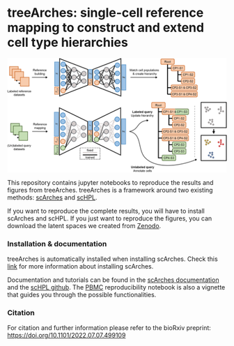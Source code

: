# treeArches: single-cell reference mapping to construct and extend cell type hierarchies

<img width="750px" align="center" src="/sketch/Sketch.png?raw=true">

This repository contains jupyter notebooks to reproduce the results and figures from treeArches. treeArches is a framework around two existing methods: [scArches](https://github.com/theislab/scarches) and [scHPL](https://github.com/lcmmichielsen/scHPL). 

If you want to reproduce the complete results, you will have to install scArches and scHPL. If you just want to reproduce the figures, you can download the latent spaces we created from [Zenodo](https://doi.org/10.5281/zenodo.6786357). 

### Installation & documentation

treeArches is automatically installed when installing scArches. Check this [link](https://scarches.readthedocs.io/en/latest/installation.html) for more information about installing scArches. 

Documentation and tutorials can be found in the [scArches documentation](https://scarches.readthedocs.io/en/latest/index.html) and the [scHPL github](https://github.com/lcmmichielsen/scHPL). The [PBMC](Figure1%20(PBMC)/PBMC%20(Figure%201%2C%20S1%2C%20S2).ipynb) reproducibility notebook is also a vignette that guides you through the possible functionalities.

### Citation
For citation and further information please refer to the bioRxiv preprint: https://doi.org/10.1101/2022.07.07.499109



